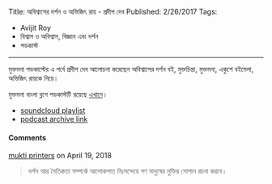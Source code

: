 Title: অবিশ্বাসের দর্শন ও অভিজিৎ রায় - প্রদীপ দেব
Published: 2/26/2017
Tags:
  - Avijit Roy
  - বিশ্বাস ও অবিশ্বাস, বিজ্ঞান এবং দর্শন
  - পডকাস্ট
---
মুক্তমনা পডকাস্টের এ পর্বে প্রদীপ দেব আলোচনা করেছেন অবিশ্বাসের দর্শন বই, মুক্তচিন্তা, মুক্তমনা, একুশে বইমেলা, অভিজিৎ রায়কে নিয়ে।

মুক্তমনা বাংলা ব্লগে পডকাস্টটি রয়েছে [এখানে](https://drive.google.com/file/d/1XOyuABy5c8eEKhsazRS2ajP9V-xc9Sq-)।

- [soundcloud playlist](https://soundcloud.com/mukto-mona)
- [podcast archive link](http://web.archive.org/web/20191023151006/http://podcast.mukto-mona.com)

#### Comments
[mukti printers](https://disqus.com/by/muktiprinters/) on April 19, 2018
> দর্শন আর নৈতিকতা সম্পর্কে আলোকপাত নিঃসন্দেহে গণ মানুষের মুক্তির সোপান রচনা করবে।
